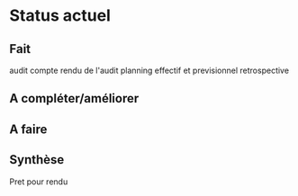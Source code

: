 Status actuel
=============

Fait
----
audit 
compte rendu de l'audit
planning effectif et previsionnel
retrospective


A compléter/améliorer
---------------------


A faire
-------


Synthèse
--------
Pret pour rendu
